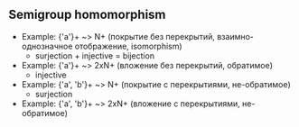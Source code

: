 
## Semigroup homomorphism
- Example: {'a'}+ ~> N+ (покрытие без перекрытий, взаимно-однозначное отображение, isomorphism)
  - surjection + injective = bijection
- Example: {'a'}+ ~> 2xN+ (вложение без перекрытий, обратимое)
  - injective
- Example: {'a', 'b'}+ ~> N+ (покрытие с перекрытиями, не-обратимое)
  - surjection
- Example: {'a', 'b'}+ ~> 2xN+ (вложение с перекрытиями, не-обратимое)
